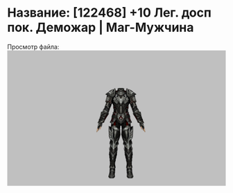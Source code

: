 # Название: [122468] +10 Лег. досп пок. Деможар | Маг-Мужчина

Просмотр файла:
![p040034.png](p040034.png)